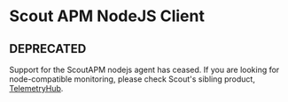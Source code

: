 # Scout APM NodeJS Client #

## DEPRECATED

Support for the ScoutAPM nodejs agent has ceased.
If you are looking for node-compatible monitoring, please check
Scout's sibling product, [TelemetryHub](https://telemetryhub.com).
